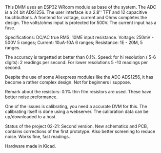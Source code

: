 This DMM uses an ESP32 WRoom module as base of the system.
The ADC is a 24 bit ADS1256. The user interface is a 2.8'' TFT and 12 capacitive touchbuttons.
A frontend for voltage, current and Ohms completes the design.
The volts/ohms input is protected for 500V.
The current input has a fuse.

Specifications:
DC/AC true RMS, 10ME input resistance.
Voltage: 250mV - 500V 5 ranges;
Current: 10uA-10A 6 ranges;
Resistance: 1E - 20M, 5 ranges.

The accuracy is targetted at better than 0.1%.
Speed: for hi resolution ( 5-6 digits): 2 readings per second.
For lower resolutions 5 -10 readings per second.

Despite the use of some Aliexpress modules like the ADC ADS1256, it has become a
rather complex design. Not for beginners i suppose.

Remark about the resistors: 0.1% thin film resistors are used. These have better noise preformance.

One of the issues is calibrating, you need a accurate DVM for this.
The calibrating itself is done using a webserver. The calibration data can be up/downloaded
to a host. 

Status of the project 02-21:
Second version. New schematics and PCB, contains corrections of the first prototype. Also better screening to reduce noise.
Works fine, fast readings.

Hardware made in Kicad.
